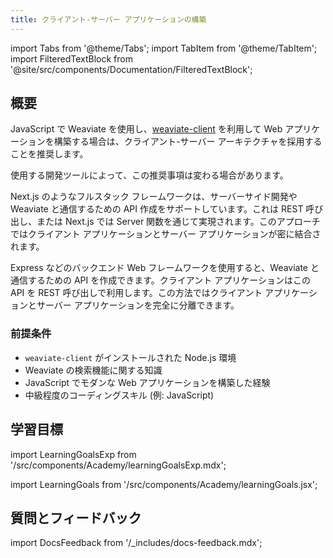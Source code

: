 ```yaml
---
title: クライアント-サーバー アプリケーションの構築
---
```


import Tabs from '@theme/Tabs';
import TabItem from '@theme/TabItem';
import FilteredTextBlock from '@site/src/components/Documentation/FilteredTextBlock';


## <i class="fa-solid fa-square-chevron-right"></i> 概要

JavaScript で Weaviate を使用し、[weaviate-client](https://www.npmjs.com/package/weaviate-client) を利用して Web アプリケーションを構築する場合は、クライアント-サーバー アーキテクチャを採用することを推奨します。

使用する開発ツールによって、この推奨事項は変わる場合があります。  

Next.js のようなフルスタック フレームワークは、サーバーサイド開発や Weaviate と通信するための API 作成をサポートしています。これは REST 呼び出し、または Next.js では Server 関数を通じて実現されます。このアプローチではクライアント アプリケーションとサーバー アプリケーションが密に結合されます。  

Express などのバックエンド Web フレームワークを使用すると、Weaviate と通信するための API を作成できます。クライアント アプリケーションはこの API を REST 呼び出しで利用します。この方法ではクライアント アプリケーションとサーバー アプリケーションを完全に分離できます。


### <i class="fa-solid fa-clipboard-list-check"></i> 前提条件

- `weaviate-client` がインストールされた Node.js 環境  
- Weaviate の検索機能に関する知識  
- JavaScript でモダンな Web アプリケーションを構築した経験  
- 中級程度のコーディングスキル (例: JavaScript)  

## <i class="fa-solid fa-chalkboard-user"></i> 学習目標

import LearningGoalsExp from '/src/components/Academy/learningGoalsExp.mdx';

<LearningGoalsExp />



import LearningGoals from '/src/components/Academy/learningGoals.jsx';

<LearningGoals unitName="client_server"/>

## 質問とフィードバック

import DocsFeedback from '/_includes/docs-feedback.mdx';

<DocsFeedback/>